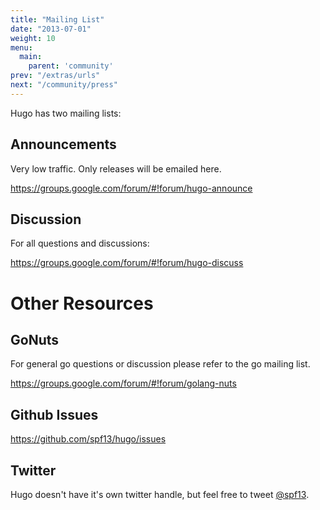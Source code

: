 ```yaml
---
title: "Mailing List"
date: "2013-07-01"
weight: 10
menu:
  main:
    parent: 'community'
prev: "/extras/urls"
next: "/community/press"
---
```


Hugo has two mailing lists:

## Announcements
Very low traffic. Only releases will be emailed here.

https://groups.google.com/forum/#!forum/hugo-announce

## Discussion
For all questions and discussions:

https://groups.google.com/forum/#!forum/hugo-discuss

# Other Resources

## GoNuts

For general go questions or discussion please refer to the go mailing list.

https://groups.google.com/forum/#!forum/golang-nuts

## Github Issues

https://github.com/spf13/hugo/issues

## Twitter

Hugo doesn't have it's own twitter handle, but feel free to tweet [@spf13](http://twitter.com/spf13).
